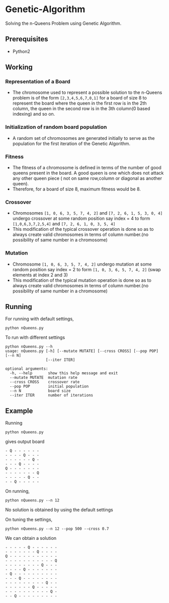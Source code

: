 # Genetic-Algorithm
Solving the n-Queens Problem using Genetic Algorithm.

## Prerequisites

* Python2

## Working
### Representation of a Board
* The chromosome used to represent a possible solution to the n-Queens problem is of the form ```[2,3,4,5,6,7,0,1]``` for a board of size 8 to represent the board where the queen in the first row is in the 2th column, the queen in the second row is in the 3th column(0 based indexing) and so on.   
### Initialization of random board population
* A random set of chromosomes are generated initially to serve as the population for the first iteration of the Genetic Algorithm.
### Fitness
* The fitness of a chromosome is defined in terms of the number of good queens present in the board. A good queen is one which does not attack any other queen piece ( not on same row,column or diagonal as another queen).
* Therefore, for a board of size 8, maximum fitness would be 8.
### Crossover
* Chromosomes ```[1, 0, 6, 3, 5, 7, 4, 2]``` and ```[7, 2, 6, 1, 5, 3, 0, 4]``` undergo crossover at some random position say index = 4 to form ```[1,0,6,3,7,2,5,4]``` and  ```[7, 2, 6, 1, 0, 3, 5, 4]```
* This modification of the typical crossover operation is done so as to always create valid chromosomes in terms of column number.(no possibility of same number in a chromosome)
### Mutation 
* Chromosome ```[1, 0, 6, 3, 5, 7, 4, 2]``` undergo mutation at some random position say index = 2 to form ```[1, 0, 3, 6, 5, 7, 4, 2]``` (swap elements at index 2 and 3)
* This modification of the typical mutation operation is done so as to always create valid chromosomes in terms of column number.(no possibility of same number in a chromosome)

## Running

For running with default settings,

    python nQueens.py
    
To run with different settings

    python nQueens.py --h
    usage: nQueens.py [-h] [--mutate MUTATE] [--cross CROSS] [--pop POP] [--n N]
                      [--iter ITER]

    optional arguments:
      -h, --help       show this help message and exit
      --mutate MUTATE  mutation rate
      --cross CROSS    crossover rate
      --pop POP        initial population
      --n N            board size
      --iter ITER      number of iterations

## Example

Running

    python nQueens.py
    
gives output board

    - Q - - - - - - 
    - - - - Q - - - 
    - - - - - - Q - 
    - - - Q - - - - 
    Q - - - - - - - 
    - - - - - - - Q 
    - - - - - Q - - 
    - - Q - - - - - 
    
On running,

    python nQueens.py --n 12
    
No solution is obtained by using the default settings

On tuning the settings,

    python nQueens.py --n 12 --pop 500 --cross 0.7 

We can obtain a solution

    - - - - - Q - - - - - - 
    - - - - - - - Q - - - - 
    Q - - - - - - - - - - - 
    - - - - - - - - - - - Q 
    - - - - - - - - Q - - - 
    - - - - Q - - - - - - - 
    - Q - - - - - - - - - - 
    - - - Q - - - - - - - - 
    - - - - - - - - - Q - - 
    - - - - - - Q - - - - - 
    - - - - - - - - - - Q - 
    - - Q - - - - - - - - - 
